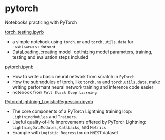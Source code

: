 # pytorch

Notebooks practicing with PyTorch

[torch_testing.ipynb](torch_testing.ipynb)
- a simple notebook using `torch.nn` and `torch.utils.data` for `FashionMNIST` dataset
- DataLoading, creating model. optimizing model parameters, training, testing and evaluation steps included

[pytorch.ipynb](pytorch.ipynb) 
- How to write a basic neural network from scratch in `PyTorch`
- How the submodules of torch, like `torch.nn` and `torch.utils.data`, make writing performant neural network training and inference code easier
- notebook from `Full Stack Deep Learning`

[PytorchLightning_LogisticRegression.ipynb](PytorchLightning_LogisticRegression.ipynb)
- The core components of a PyTorch Lightning training loop: `LightningModules` and `Trainers`.
- Useful quality-of-life improvements offered by PyTorch Lightning: `LightningDataModules`, `Callbacks`, and `Metrics`
- Example with `Logistic Regression` on `MNIST` dataset
